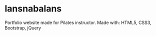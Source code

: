 # lansnabalans
Portfolio website made for Pilates instructor. Made with: HTML5, CSS3, Bootstrap, jQuery
